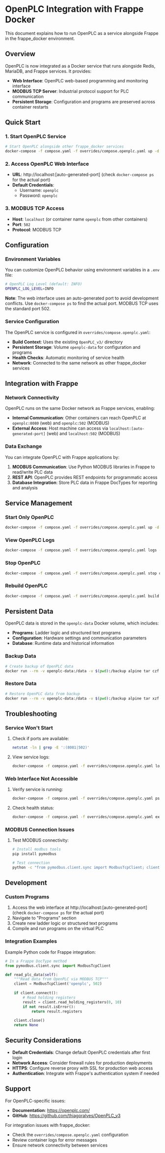 # OpenPLC Integration with Frappe Docker

This document explains how to run OpenPLC as a service alongside Frappe in the frappe_docker environment.

## Overview

OpenPLC is now integrated as a Docker service that runs alongside Redis, MariaDB, and Frappe services. It provides:

- **Web Interface**: OpenPLC web-based programming and monitoring interface
- **MODBUS TCP Server**: Industrial protocol support for PLC communication
- **Persistent Storage**: Configuration and programs are preserved across container restarts

## Quick Start

### 1. Start OpenPLC Service

```bash
# Start OpenPLC alongside other frappe_docker services
docker-compose -f compose.yaml -f overrides/compose.openplc.yaml up -d
```

### 2. Access OpenPLC Web Interface

- **URL**: http://localhost:[auto-generated-port] (check `docker-compose ps` for the actual port)
- **Default Credentials**:
  - Username: `openplc`
  - Password: `openplc`

### 3. MODBUS TCP Access

- **Host**: `localhost` (or container name `openplc` from other containers)
- **Port**: `502`
- **Protocol**: MODBUS TCP

## Configuration

### Environment Variables

You can customize OpenPLC behavior using environment variables in a `.env` file:

```bash
# OpenPLC Log Level (default: INFO)
OPENPLC_LOG_LEVEL=INFO
```

**Note**: The web interface uses an auto-generated port to avoid development conflicts. Use `docker-compose ps` to find the actual port. MODBUS TCP uses the standard port 502.

### Service Configuration

The OpenPLC service is configured in `overrides/compose.openplc.yaml`:

- **Build Context**: Uses the existing `OpenPLC_v3/` directory
- **Persistent Storage**: Volume `openplc-data` for configuration and programs
- **Health Checks**: Automatic monitoring of service health
- **Network**: Connected to the same network as other frappe_docker services

## Integration with Frappe

### Network Connectivity

OpenPLC runs on the same Docker network as Frappe services, enabling:

- **Internal Communication**: Other containers can reach OpenPLC at `openplc:8080` (web) and `openplc:502` (MODBUS)
- **External Access**: Host machine can access via `localhost:[auto-generated-port]` (web) and `localhost:502` (MODBUS)

### Data Exchange

You can integrate OpenPLC with Frappe applications by:

1. **MODBUS Communication**: Use Python MODBUS libraries in Frappe to read/write PLC data
2. **REST API**: OpenPLC provides REST endpoints for programmatic access
3. **Database Integration**: Store PLC data in Frappe DocTypes for reporting and analysis

## Service Management

### Start Only OpenPLC

```bash
docker-compose -f compose.yaml -f overrides/compose.openplc.yaml up -d openplc
```

### View OpenPLC Logs

```bash
docker-compose -f compose.yaml -f overrides/compose.openplc.yaml logs -f openplc
```

### Stop OpenPLC

```bash
docker-compose -f compose.yaml -f overrides/compose.openplc.yaml stop openplc
```

### Rebuild OpenPLC

```bash
docker-compose -f compose.yaml -f overrides/compose.openplc.yaml build --no-cache openplc
```

## Persistent Data

OpenPLC data is stored in the `openplc-data` Docker volume, which includes:

- **Programs**: Ladder logic and structured text programs
- **Configuration**: Hardware settings and communication parameters
- **Database**: Runtime data and historical information

### Backup Data

```bash
# Create backup of OpenPLC data
docker run --rm -v openplc-data:/data -v $(pwd):/backup alpine tar czf /backup/openplc-backup.tar.gz -C /data .
```

### Restore Data

```bash
# Restore OpenPLC data from backup
docker run --rm -v openplc-data:/data -v $(pwd):/backup alpine tar xzf /backup/openplc-backup.tar.gz -C /data
```

## Troubleshooting

### Service Won't Start

1. Check if ports are available:
   ```bash
   netstat -ln | grep -E ':(8081|502)'
   ```

2. View service logs:
   ```bash
   docker-compose -f compose.yaml -f overrides/compose.openplc.yaml logs openplc
   ```

### Web Interface Not Accessible

1. Verify service is running:
   ```bash
   docker-compose -f compose.yaml -f overrides/compose.openplc.yaml ps openplc
   ```

2. Check health status:
   ```bash
   docker-compose -f compose.yaml -f overrides/compose.openplc.yaml exec openplc /workdir/entrypoint.sh health
   ```

### MODBUS Connection Issues

1. Test MODBUS connectivity:
   ```bash
   # Install modbus tools
   pip install pymodbus

   # Test connection
   python -c "from pymodbus.client.sync import ModbusTcpClient; client = ModbusTcpClient('localhost', 502); print('Connected:', client.connect())"
   ```

## Development

### Custom Programs

1. Access the web interface at http://localhost:[auto-generated-port] (check `docker-compose ps` for the actual port)
2. Navigate to "Programs" section
3. Create new ladder logic or structured text programs
4. Compile and run programs on the virtual PLC

### Integration Examples

Example Python code for Frappe integration:

```python
# In a Frappe DocType method
from pymodbus.client.sync import ModbusTcpClient

def read_plc_data(self):
    """Read data from OpenPLC via MODBUS TCP"""
    client = ModbusTcpClient('openplc', 502)
    
    if client.connect():
        # Read holding registers
        result = client.read_holding_registers(0, 10)
        if not result.isError():
            return result.registers
    
    client.close()
    return None
```

## Security Considerations

- **Default Credentials**: Change default OpenPLC credentials after first login
- **Network Access**: Consider firewall rules for production deployments
- **HTTPS**: Configure reverse proxy with SSL for production web access
- **Authentication**: Integrate with Frappe's authentication system if needed

## Support

For OpenPLC-specific issues:
- **Documentation**: https://openplc.com/
- **GitHub**: https://github.com/thiagoralves/OpenPLC_v3

For integration issues with frappe_docker:
- Check the `overrides/compose.openplc.yaml` configuration
- Review container logs for error messages
- Ensure network connectivity between services